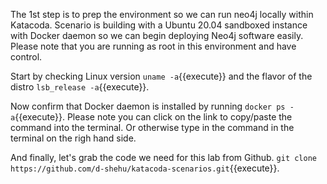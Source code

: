 The 1st step is to prep the environment so we can run neo4j locally within Katacoda. 
Scenario is building with a Ubuntu 20.04 sandboxed instance with Docker daemon so we can begin deploying Neo4j software easily. Please note that you are running as root in this environment and have control.

Start by checking Linux version `uname -a`{{execute}} and the flavor of the distro `lsb_release -a`{{execute}}.

Now confirm that Docker daemon is installed by running `docker ps -a`{{execute}}. Please note you can click on the link to copy/paste the command into the terminal. Or otherwise type in the command in the terminal on the righ hand side.

And finally, let's grab the code we need for this lab from Github. `git clone https://github.com/d-shehu/katacoda-scenarios.git`{{execute}}. 


